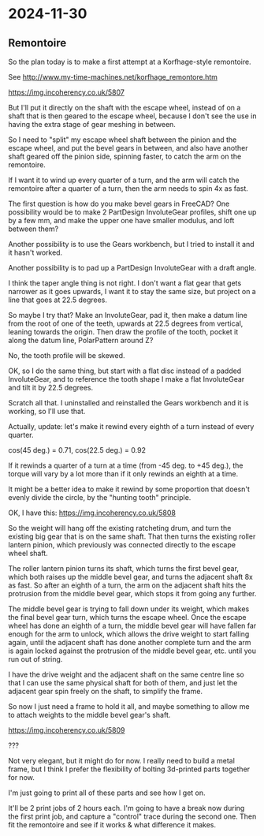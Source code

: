 # 2024-11-30

## Remontoire

So the plan today is to make a first attempt at a Korfhage-style remontoire.

See http://www.my-time-machines.net/korfhage_remontore.htm

https://img.incoherency.co.uk/5807

But I'll put it directly on the shaft with the escape wheel, instead of on a
shaft that is then geared to the escape wheel, because I don't see the use in having
the extra stage of gear meshing in between.

So I need to "split" my escape wheel shaft between the pinion and the escape wheel,
and put the bevel gears in between, and also have another shaft
geared off the pinion side, spinning faster, to catch the arm on the remontoire.

If I want it to wind up every quarter of a turn, and the arm will catch the remontoire
after a quarter of a turn, then the arm needs to spin 4x as fast.

The first question is how do you make bevel gears in FreeCAD?
One possibility would be to make 2 PartDesign InvoluteGear profiles, shift one up
by a few mm, and make the upper one have smaller modulus, and loft between them?

Another possibility is to use the Gears workbench, but I tried to install it and it hasn't
worked.

Another possibility is to pad up a PartDesign InvoluteGear with a draft angle.

I think the taper angle thing is not right. I don't want a flat gear that gets narrower
as it goes upwards, I want it to stay the same size, but project on a line that goes at
22.5 degrees.

So maybe I try that? Make an InvoluteGear, pad it, then make a datum line from
the root of one of the teeth, upwards at 22.5 degrees from vertical, leaning towards the origin.
Then draw the profile of the tooth, pocket it along the datum line, PolarPattern around
Z?

No, the tooth profile will be skewed.

OK, so I do the same thing, but start with a flat disc instead of a padded InvoluteGear,
and to reference the tooth shape I make a flat InvoluteGear and tilt it by 22.5 degrees.

Scratch all that. I uninstalled and reinstalled the Gears workbench and it is working,
so I'll use that.

Actually, update: let's make it rewind every eighth of a turn instead of every quarter.

cos(45 deg.) = 0.71, cos(22.5 deg.) = 0.92

If it rewinds a quarter of a turn at a time (from -45 deg. to +45 deg.),
the torque will vary by a lot more than if it only rewinds an eighth at a time.

It might be a better idea to make it rewind by some proportion that doesn't evenly divide
the circle, by the "hunting tooth" principle.

OK, I have this: https://img.incoherency.co.uk/5808

So the weight will hang off the existing ratcheting drum, and turn the existing big gear
that is on the same shaft. That then turns the existing roller lantern pinion, which
previously was connected directly to the escape wheel shaft.

The roller lantern pinion turns its shaft, which turns the first bevel gear, which both raises
up the middle bevel gear, and turns the adjacent shaft 8x as fast. So after an eighth of a
turn, the arm on the adjacent shaft hits the protrusion from the middle bevel
gear, which stops it from going any further.

The middle bevel gear is trying to fall down under its weight, which makes the final bevel
gear turn, which turns the escape wheel. Once the escape wheel has done an eighth of a turn,
the middle bevel gear will have fallen far enough for the arm to unlock, which allows the
drive weight to start falling again, until the adjacent shaft has done another complete turn
and the arm is again locked against the protrusion of the middle bevel gear, etc. until
you run out of string.

I have the drive weight and the adjacent shaft on the same centre line so that I can use
the same physical shaft for both of them, and just let the adjacent gear spin freely
on the shaft, to simplify the frame.

So now I just need a frame to hold it all, and maybe something to allow me to attach weights to
the middle bevel gear's shaft.

https://img.incoherency.co.uk/5809

???

Not very elegant, but it might do for now. I really need to build a metal frame, but I
think I prefer the flexibility of bolting 3d-printed parts together for now.

I'm just going to print all of these parts and see how I get on.

It'll be 2 print jobs of 2 hours each. I'm going to have a break now during the first
print job, and capture a "control" trace during the second one. Then fit the remontoire
and see if it works & what difference it makes.
